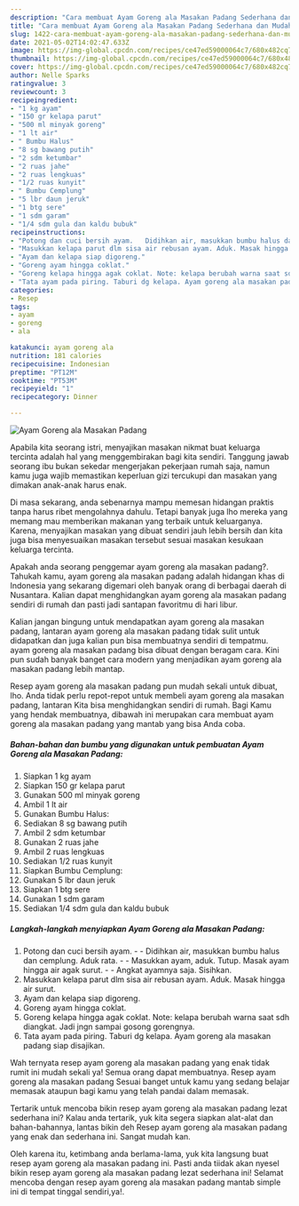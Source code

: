 ```yaml
---
description: "Cara membuat Ayam Goreng ala Masakan Padang Sederhana dan Mudah Dibuat"
title: "Cara membuat Ayam Goreng ala Masakan Padang Sederhana dan Mudah Dibuat"
slug: 1422-cara-membuat-ayam-goreng-ala-masakan-padang-sederhana-dan-mudah-dibuat
date: 2021-05-02T14:02:47.633Z
image: https://img-global.cpcdn.com/recipes/ce47ed59000064c7/680x482cq70/ayam-goreng-ala-masakan-padang-foto-resep-utama.jpg
thumbnail: https://img-global.cpcdn.com/recipes/ce47ed59000064c7/680x482cq70/ayam-goreng-ala-masakan-padang-foto-resep-utama.jpg
cover: https://img-global.cpcdn.com/recipes/ce47ed59000064c7/680x482cq70/ayam-goreng-ala-masakan-padang-foto-resep-utama.jpg
author: Nelle Sparks
ratingvalue: 3
reviewcount: 3
recipeingredient:
- "1 kg ayam"
- "150 gr kelapa parut"
- "500 ml minyak goreng"
- "1 lt air"
- " Bumbu Halus"
- "8 sg bawang putih"
- "2 sdm ketumbar"
- "2 ruas jahe"
- "2 ruas lengkuas"
- "1/2 ruas kunyit"
- " Bumbu Cemplung"
- "5 lbr daun jeruk"
- "1 btg sere"
- "1 sdm garam"
- "1/4 sdm gula dan kaldu bubuk"
recipeinstructions:
- "Potong dan cuci bersih ayam.   Didihkan air, masukkan bumbu halus dan cemplung. Aduk rata.   Masukkan ayam, aduk. Tutup. Masak ayam hingga air agak surut.   Angkat ayamnya saja. Sisihkan."
- "Masukkan kelapa parut dlm sisa air rebusan ayam. Aduk. Masak hingga air surut."
- "Ayam dan kelapa siap digoreng."
- "Goreng ayam hingga coklat."
- "Goreng kelapa hingga agak coklat. Note: kelapa berubah warna saat sdh diangkat. Jadi jngn sampai gosong gorengnya."
- "Tata ayam pada piring. Taburi dg kelapa. Ayam goreng ala masakan padang siap disajikan."
categories:
- Resep
tags:
- ayam
- goreng
- ala

katakunci: ayam goreng ala 
nutrition: 181 calories
recipecuisine: Indonesian
preptime: "PT12M"
cooktime: "PT53M"
recipeyield: "1"
recipecategory: Dinner

---
```



![Ayam Goreng ala Masakan Padang](https://img-global.cpcdn.com/recipes/ce47ed59000064c7/680x482cq70/ayam-goreng-ala-masakan-padang-foto-resep-utama.jpg)

Apabila kita seorang istri, menyajikan masakan nikmat buat keluarga tercinta adalah hal yang menggembirakan bagi kita sendiri. Tanggung jawab seorang ibu bukan sekedar mengerjakan pekerjaan rumah saja, namun kamu juga wajib memastikan keperluan gizi tercukupi dan masakan yang dimakan anak-anak harus enak.

Di masa  sekarang, anda sebenarnya mampu memesan hidangan praktis tanpa harus ribet mengolahnya dahulu. Tetapi banyak juga lho mereka yang memang mau memberikan makanan yang terbaik untuk keluarganya. Karena, menyajikan masakan yang dibuat sendiri jauh lebih bersih dan kita juga bisa menyesuaikan masakan tersebut sesuai masakan kesukaan keluarga tercinta. 



Apakah anda seorang penggemar ayam goreng ala masakan padang?. Tahukah kamu, ayam goreng ala masakan padang adalah hidangan khas di Indonesia yang sekarang digemari oleh banyak orang di berbagai daerah di Nusantara. Kalian dapat menghidangkan ayam goreng ala masakan padang sendiri di rumah dan pasti jadi santapan favoritmu di hari libur.

Kalian jangan bingung untuk mendapatkan ayam goreng ala masakan padang, lantaran ayam goreng ala masakan padang tidak sulit untuk didapatkan dan juga kalian pun bisa membuatnya sendiri di tempatmu. ayam goreng ala masakan padang bisa dibuat dengan beragam cara. Kini pun sudah banyak banget cara modern yang menjadikan ayam goreng ala masakan padang lebih mantap.

Resep ayam goreng ala masakan padang pun mudah sekali untuk dibuat, lho. Anda tidak perlu repot-repot untuk membeli ayam goreng ala masakan padang, lantaran Kita bisa menghidangkan sendiri di rumah. Bagi Kamu yang hendak membuatnya, dibawah ini merupakan cara membuat ayam goreng ala masakan padang yang mantab yang bisa Anda coba.

<!--inarticleads1-->

##### Bahan-bahan dan bumbu yang digunakan untuk pembuatan Ayam Goreng ala Masakan Padang:

1. Siapkan 1 kg ayam
1. Siapkan 150 gr kelapa parut
1. Gunakan 500 ml minyak goreng
1. Ambil 1 lt air
1. Gunakan  Bumbu Halus:
1. Sediakan 8 sg bawang putih
1. Ambil 2 sdm ketumbar
1. Gunakan 2 ruas jahe
1. Ambil 2 ruas lengkuas
1. Sediakan 1/2 ruas kunyit
1. Siapkan  Bumbu Cemplung:
1. Gunakan 5 lbr daun jeruk
1. Siapkan 1 btg sere
1. Gunakan 1 sdm garam
1. Sediakan 1/4 sdm gula dan kaldu bubuk




<!--inarticleads2-->

##### Langkah-langkah menyiapkan Ayam Goreng ala Masakan Padang:

1. Potong dan cuci bersih ayam.  -  - Didihkan air, masukkan bumbu halus dan cemplung. Aduk rata.  -  - Masukkan ayam, aduk. Tutup. Masak ayam hingga air agak surut.  -  - Angkat ayamnya saja. Sisihkan.
1. Masukkan kelapa parut dlm sisa air rebusan ayam. Aduk. Masak hingga air surut.
1. Ayam dan kelapa siap digoreng.
1. Goreng ayam hingga coklat.
1. Goreng kelapa hingga agak coklat. Note: kelapa berubah warna saat sdh diangkat. Jadi jngn sampai gosong gorengnya.
1. Tata ayam pada piring. Taburi dg kelapa. Ayam goreng ala masakan padang siap disajikan.




Wah ternyata resep ayam goreng ala masakan padang yang enak tidak rumit ini mudah sekali ya! Semua orang dapat membuatnya. Resep ayam goreng ala masakan padang Sesuai banget untuk kamu yang sedang belajar memasak ataupun bagi kamu yang telah pandai dalam memasak.

Tertarik untuk mencoba bikin resep ayam goreng ala masakan padang lezat sederhana ini? Kalau anda tertarik, yuk kita segera siapkan alat-alat dan bahan-bahannya, lantas bikin deh Resep ayam goreng ala masakan padang yang enak dan sederhana ini. Sangat mudah kan. 

Oleh karena itu, ketimbang anda berlama-lama, yuk kita langsung buat resep ayam goreng ala masakan padang ini. Pasti anda tiidak akan nyesel bikin resep ayam goreng ala masakan padang lezat sederhana ini! Selamat mencoba dengan resep ayam goreng ala masakan padang mantab simple ini di tempat tinggal sendiri,ya!.

